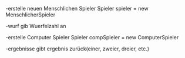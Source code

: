 -erstelle neuen Menschlichen Spieler
Spieler spieler = new MenschlicherSpieler

-wurf gib Wuerfelzahl an

-erstelle Computer Spieler
Spieler compSpieler = new ComputerSpieler

-ergebnisse gibt ergebnis zurück(einer, zweier, dreier, etc.)
